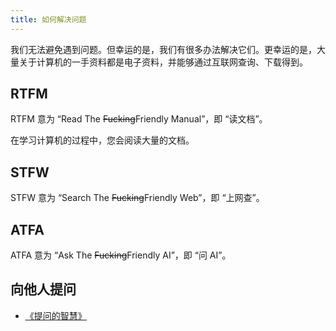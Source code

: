 ```yaml
---
title: 如何解决问题
---
```


我们无法避免遇到问题。但幸运的是，我们有很多办法解决它们。更幸运的是，大量关于计算机的一手资料都是电子资料，并能够通过互联网查询、下载得到。

## RTFM

RTFM 意为 “Read The ~~Fucking~~Friendly Manual”，即 “读文档”。

在学习计算机的过程中，您会阅读大量的文档。

## STFW

STFW 意为 “Search The ~~Fucking~~Friendly Web”，即 “上网查”。

## ATFA

ATFA 意为 “Ask The ~~Fucking~~Friendly AI”，即 “问 AI”。

## 向他人提问

- [《提问的智慧》](https://github.com/ryanhanwu/How-To-Ask-Questions-The-Smart-Way/blob/main/README-zh_CN.md)
